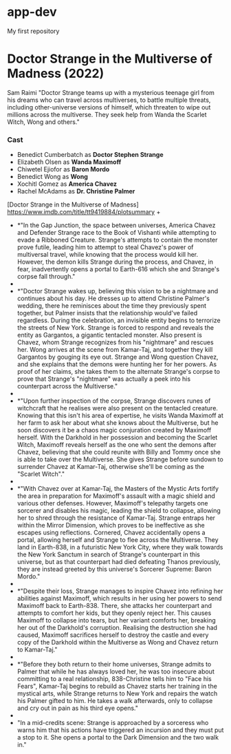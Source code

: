 # app-dev
My first repository
# Doctor Strange in the Multiverse of Madness (2022)
Sam Raimi
"Doctor Strange teams up with a mysterious teenage girl from his dreams who can travel across multiverses, to battle multiple threats, including other-universe versions of himself, which threaten to wipe out millions across the multiverse. They seek help from Wanda the Scarlet Witch, Wong and others."
### Cast
- Benedict Cumberbatch as **Doctor Stephen Strange**
- Elizabeth Olsen as **Wanda Maximoff**
- Chiwetel Ejiofor as **Baron Mordo**
- Benedict Wong as **Wong**
- Xochitl Gomez as **America Chavez**
- Rachel McAdams as **Dr. Christine Palmer**

[Doctor Strange in the Multiverse of Madness] https://www.imdb.com/title/tt9419884/plotsummary
+
+ *"In the Gap Junction, the space between universes, America Chavez and Defender Strange race to the Book of Vishanti while attempting to evade a Ribboned Creature. Strange's attempts to contain the monster prove futile, leading him to attempt to steal Chavez's power of multiversal travel, while knowing that the process would kill her. However, the demon kills Strange during the process, and Chavez, in fear, inadvertently opens a portal to Earth-616 which she and Strange's corpse fall through."
+ 
+ *"Doctor Strange wakes up, believing this vision to be a nightmare and continues about his day. He dresses up to attend Christine Palmer's wedding, there he reminisces about the time they previously spent together, but Palmer insists that the relationship would've failed regardless. During the celebration, an invisible entity begins to terrorize the streets of New York. Strange is forced to respond and reveals the entity as Gargantos, a gigantic tentacled monster. Also present is Chavez, whom Strange recognizes from his "nightmare" and rescues her. Wong arrives at the scene from Kamar-Taj, and together they kill Gargantos by gouging its eye out. Strange and Wong question Chavez, and she explains that the demons were hunting her for her powers. As proof of her claims, she takes them to the alternate Strange's corpse to prove that Strange's "nightmare" was actually a peek into his counterpart across the Multiverse."
+
+ *"Upon further inspection of the corpse, Strange discovers runes of witchcraft that he realises were also present on the tentacled creature. Knowing that this isn't his area of expertise, he visits Wanda Maximoff at her farm to ask her about what she knows about the Multiverse, but he soon discovers it be a chaos magic conjuration created by Maximoff herself. With the Darkhold in her possession and becoming the Scarlet Witch, Maximoff reveals herself as the one who sent the demons after Chavez, believing that she could reunite with Billy and Tommy once she is able to take over the Multiverse. She gives Strange before sundown to surrender Chavez at Kamar-Taj, otherwise she'll be coming as the "Scarlet Witch"."
+
+ *"With Chavez over at Kamar-Taj, the Masters of the Mystic Arts fortify the area in preparation for Maximoff's assault with a magic shield and various other defenses. However, Maximoff's telepathy targets one sorcerer and disables his magic, leading the shield to collapse, allowing her to shred through the resistance of Kamar-Taj. Strange entraps her within the Mirror Dimension, which proves to be ineffective as she escapes using reflections. Cornered, Chavez accidentally opens a portal, allowing herself and Strange to flee across the Multiverse. They land in Earth-838, in a futuristic New York City, where they walk towards the New York Sanctum in search of Strange's counterpart in this universe, but as that counterpart had died defeating Thanos previously, they are instead greeted by this universe's Sorcerer Supreme: Baron Mordo."
+
+ *"Despite their loss, Strange manages to inspire Chavez into refining her abilities against Maximoff, which results in her using her powers to send Maximoff back to Earth-838. There, she attacks her counterpart and attempts to comfort her kids, but they openly reject her. This causes Maximoff to collapse into tears, but her variant comforts her, breaking her out of the Darkhold's corruption. Realising the destruction she had caused, Maximoff sacrifices herself to destroy the castle and every copy of the Darkhold within the Multiverse as Wong and Chavez return to Kamar-Taj."
+
+ *"Before they both return to their home universes, Strange admits to Palmer that while he has always loved her, he was too insecure about committing to a real relationship, 838-Christine tells him to "Face his Fears", Kamar-Taj begins to rebuild as Chavez starts her training in the mystical arts, while Strange returns to New York and repairs the watch his Palmer gifted to him. He takes a walk afterwards, only to collapse and cry out in pain as his third eye opens."
+
+ "In a mid-credits scene: Strange is approached by a sorceress who warns him that his actions have triggered an incursion and they must put a stop to it. She opens a portal to the Dark Dimension and the two walk in."
